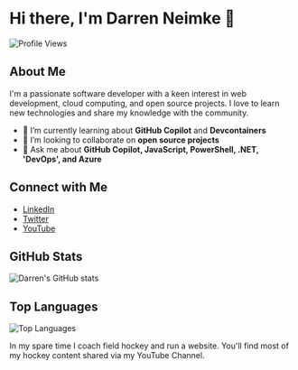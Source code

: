 # Hi there, I'm Darren Neimke 👋

![Profile Views](https://komarev.com/ghpvc/?username=dneimke&color=blue)

## About Me
I'm a passionate software developer with a keen interest in web development, cloud computing, and open source projects. I love to learn new technologies and share my knowledge with the community.

- 🌱 I’m currently learning about **GitHub Copilot** and **Devcontainers**
- 👯 I’m looking to collaborate on **open source projects**
- 💬 Ask me about **GitHub Copilot, JavaScript, PowerShell, .NET, 'DevOps', and Azure**

## Connect with Me
- [LinkedIn](https://www.linkedin.com/in/dneimke/)
- [Twitter](https://twitter.com/digory)
- [YouTube](https://www.youtube.com/c/DarrenNeimke)

## GitHub Stats
![Darren's GitHub stats](https://github-readme-stats.vercel.app/api?username=dneimke&show_icons=true&theme=radical)

## Top Languages
![Top Languages](https://github-readme-stats.vercel.app/api/top-langs/?username=dneimke&layout=compact&theme=radical)

In my spare time I coach field hockey and run a website. You'll find most of my hockey content shared via my YouTube Channel.
